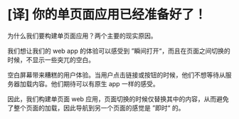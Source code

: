 # [译] 你的单页面应用已经准备好了！





为什么我们要构建单页面应用？两个主要的现实原因。



我们想让我们的 web app 的体验可以感受到 ”瞬间打开“，而且在页面之间切换的时候，不显示一些突兀的空白。



空白屏幕带来糟糕的用户体验。当用户点击链接或按钮的时候，他们不想等待从服务器加载内容。他们期待可以有原生 app 一样的感受。



因此，我们构建单页面 web 应用，页面切换的时候仅替换其中的内容，从而避免了整个页面的加载，因此导航到另一个页面的感觉是 ”即时“ 的。



